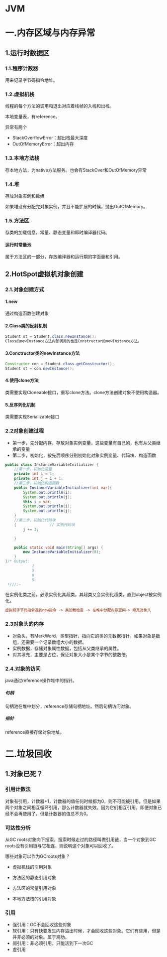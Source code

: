 # JVM

# 一.内存区域与内存异常

## 1.运行时数据区

### 1.1.程序计数器

用来记录字节码指令地址。

### 1.2.虚拟机栈

线程的每个方法的调用和退出对应着栈帧的入栈和出栈。

本地变量表，有reference。

异常有两个

- StackOverflowError：超出栈最大深度
- OutOfMemoryError：超出内存

### 1.3.本地方法栈

存本地方法，为native方法服务。也会有StackOver和OutOfMemory异常

### 1.4.堆

存放对象实例和数组

如果堆没有分配完对象实例，并且不能扩展的时候，抛出OutOfMemory。

### 1.5.方法区

存类的加载信息，常量、静态变量和即时编译器代码。

#### 运行时常量池

属于方法区的一部分，存放编译器和运行期的字面量和引用。

## 2.HotSpot虚拟机对象创建

### 2.1.对象创建方式

#### 1.new

通过构造函数创建对象

#### 2.Class类的反射机制

```java
Student st = Student.class.newInstance();
Class的newInstance方法内部调用的也是Constructor的newInstance方法。
```

#### 3.Conctructor类的newInstance方法

```java
Constructor con = Student.class.getConstructor();
Student st = con.newInstance();
```

#### 4.使用clone方法

类需要实现Cloneable接口，重写clone方法。clone方法创建对象不使用构造器。

#### 5.反序列化机制

类需要实现Serializable接口

### 2.2对象创建过程

- 第一步，先分配内存，存放对象实例变量，这些变量有自己的，也有从父类继承的变量
- 第二步，初始化，按先后顺序分别初始化对象实例变量、代码块、构造函数

```java
public class InstanceVariableInitializer {  
	//第一步，初始化变量
    private int i = 1;  
    private int j = i + 1;  
	//第三步，初始化构造函数
    public InstanceVariableInitializer(int var){
        System.out.println(i);
        System.out.println(j);
        this.i = var;
        System.out.println(i);
        System.out.println(j);
    }
	//第二步，初始化代码块
    {               // 实例代码块
        j += 3; 

    }

    public static void main(String[] args) {
        new InstanceVariableInitializer(8);
    }
}/* Output: 
            1
            5
            8
            5
 *///:~
```

在实例化类之前，必须实例化其超类，其超类又会实例化超类，直到object被实例化。

```ini
虚拟机字节码指令遇到new指令 -> 类加载检查 -> 在堆中分配内存空间-> 填充对象头
```

### 2.3对象头的内存

- 对象头，有MarkWord，类型指针，指向它的类的元数据指针。如果对象是数组，还需要一个记录数组大小的数据。
- 实例数据，存储对象属性数据，包括从父类继承的属性。
- 对其填充，主要是占位，保证对象大小是某个字节的整数倍。

### 2.4.对象的访问

java通过reference操作堆中的指针。

##### 句柄

句柄池在堆中划分，reference存储句柄地址。然后句柄访问对象。

##### 指针

reference直接存储对象地址。

# 二.垃圾回收

## 1.对象已死？

### 引用计数法

对象有引用，计数器+1，计数器的值任何时候都为0，则不可能被引用。但是如果两个对象之间相互循环引用，那么计数器就失效。因为它们相互引用，即便对象已经不会再使用了，但是计数器的值总不为0。

### 可达性分析

从GC roots对象向下搜索，搜索时候走过的路径叫做引用链，当一个对象到GC roots没有引用链与它相连，则说明这个对象可以回收了。

哪些对象可以作为GCroots对象？

- 虚拟机栈的引用对象

- 方法区的静态引用对象
- 方法区的常量引用对象
- 本地方法栈的引用对象

### 引用

- 强引用：GC不会回收这些对象
- 软引用：只有快要发生内存溢出时候，才会回收这些对象。它们有些用，但是并非必须的对象。属于鸡肋。
- 弱引用：非必须引用，只能活到下一次GC
- 虚引用





